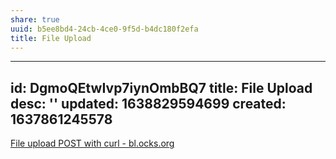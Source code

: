 ```yaml
---
share: true
uuid: b5ee8bd4-24cb-4ce0-9f5d-b4dc180f2efa
title: File Upload
---
```

---
id: DgmoQEtwIvp7iynOmbBQ7
title: File Upload
desc: ''
updated: 1638829594699
created: 1637861245578
---

[File upload POST with curl - bl.ocks.org](https://bl.ocks.org/joyrexus/8ea8fe71932dda48e554)
